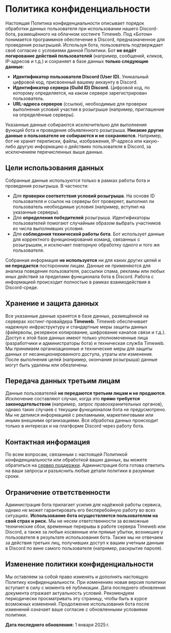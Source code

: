 # Политика конфиденциальности

Настоящая Политика конфиденциальности описывает порядок обработки данных пользователя при использовании нашего Discord-бота, размещённого на облачном хостинге Timeweb. Под «Ботом» понимается программное обеспечение в Discord, предназначенное для проведения розыгрышей. Используя бота, пользователь подтверждает своё согласие с условиями данной Политики. Бот **не ведёт логирование действий пользователей** (например, сообщений, кликов, IP-адресов и т.д.) и сохраняет в базе данных **только следующие данные**:

* **Идентификатор пользователя Discord (User ID).** Уникальный цифровой код, присвоенный вашему аккаунту в Discord.
* **Идентификатор сервера (Guild ID) Discord.** Цифровой код, по которому определяется, на каком сервере зарегистрирован пользователь.
* **URL-адреса серверов** (ссылки), необходимые для проверки выполнения условий участия в розыгрыше (например, приглашение на определённые серверы).

Указанные данные собираются исключительно для выполнения функций бота и проведения объявленного розыгрыша. **Никакие другие данные о пользователе не собираются и не сохраняются.** Например, бот не хранит переписки, файлы, изображения, IP-адреса или какую-либо другую информацию о действиях пользователя в Discord, за исключением перечисленных выше данных.

## Цели использования данных

Собранные данные используются только в рамках работы бота и проведения розыгрыша. В частности:

* Для **проверки соответствия условий розыгрыша**. На основе ID пользователя и ссылок на серверы бот проверяет, выполнил ли пользователь необходимые условия (например, вступил на указанные серверы).
* Для **определения победителей** розыгрыша. Идентификаторы пользователей помогают случайным образом выбрать участников из числа выполнивших условия.
* Для **соблюдения технической работы бота**. Бот использует данные для корректного функционирования команд, связанных с розыгрышем, и исключает повторную обработку одного и того же пользователя.

Собранная информация **не используется** ни для каких других целей и **не передается** посторонним лицам. Данные не применяются для анализа поведения пользователя, рассылки спама, рекламы или любых иных действий за пределами функционала бота в Discord. Работа с информацией происходит полностью в рамках взаимодействия в Discord-среде.

## Хранение и защита данных

Все указанные данные хранятся в базе данных, размещённой на серверах хостинг-провайдера **Timeweb**. Timeweb обеспечивает надежную инфраструктуру и стандартные меры защиты данных (файерволы, резервное копирование, шифрование каналов связи и т.д.). Доступ к этой базе данных имеют только уполномоченные лица (разработчики и администраторы бота) и техническая служба Timeweb. Мы принимаем организационные и технические меры для защиты данных от несанкционированного доступа, утраты или изменения. После выполнения целей (например, окончания розыгрыша) данные могут быть удалены или обезличены.

## Передача данных третьим лицам

Данные пользователей **не передаются третьим лицам и не продаются**. Исключение составляют случаи, когда это **прямо требуется законодательством** (например, запрос правоохранительных органов), однако таких случаев с текущим функционалом бота не предусмотрено. Мы не делимся информацией с рекламными, маркетинговыми или иными внешними организациями. Вся обработка данных происходит только в интересах и на платформе Discord через работу бота.

## Контактная информация

По всем вопросам, связанным с настоящей Политикой конфиденциальности или обработкой ваших данных, вы можете обратиться на [сервер поддержки](https://discord.gg/ZWfHS8P7GU). Администрация бота готова ответить на ваши запросы и разъяснить любые детали политики в разумные сроки.

## Ограничение ответственности

Администрация бота прилагает усилия для надёжной работы сервиса, однако не может гарантировать его бесперебойную работу во всех ситуациях. **Использование бота осуществляется пользователем на свой страх и риск.** Мы не несем ответственности за возможные технические сбои, временные перерывы в работе сервера Timeweb или Discord, а также за любые косвенные или прямые убытки, возникшие у пользователя в результате использования бота. Также мы не отвечаем за действия третьих лиц, получивших доступ к вашим учетным данным в Discord по вине самого пользователя (например, раскрытие пароля).

## Изменение политики конфиденциальности

Мы оставляем за собой право изменять и дополнять настоящую Политику конфиденциальности. При изменениях новая версия политики вступает в силу с момента её публикации. Дата последнего обновления документа отражает актуальность условий. Рекомендуем периодически просматривать эту страницу, чтобы быть в курсе возможных изменений. Продолжение использования бота после изменений означает ваше согласие с обновленными условиями политики.

**Дата последнего обновления:** 1 января 2025 г.
